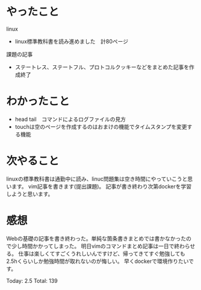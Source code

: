 # やったこと
linux
- linux標準教科書を読み進めました　計80ページ

課題の記事

- ステートレス、ステートフル、プロトコルクッキーなどをまとめた記事を作成終了

# わかったこと
- head tail　コマンドによるログファイルの見方
- touchは空のページを作成するのはおまけの機能でタイムスタンプを変更する機能

# 次やること
linuxの標準教科書は通勤中に読み、linuc問題集は空き時間にやっていこうと思います。
vim記事を書きます(提出課題)。
記事が書き終わり次第dockerを学習しようと思います。

# 感想
Webの基礎の記事を書き終わった。単純な箇条書きまとめでは書かなかったので少し時間かかってしまった。
明日vimのコマンドまとめ記事は一日で終わらせる。
仕事は楽しくてすごくうれしいんですけど、帰ってきてすぐ勉強しても2.5hくらいしか勉強時間が取れないのが悔しい。
早くdockerで環境作りたいです。


Today: 2.5 
Total: 139
